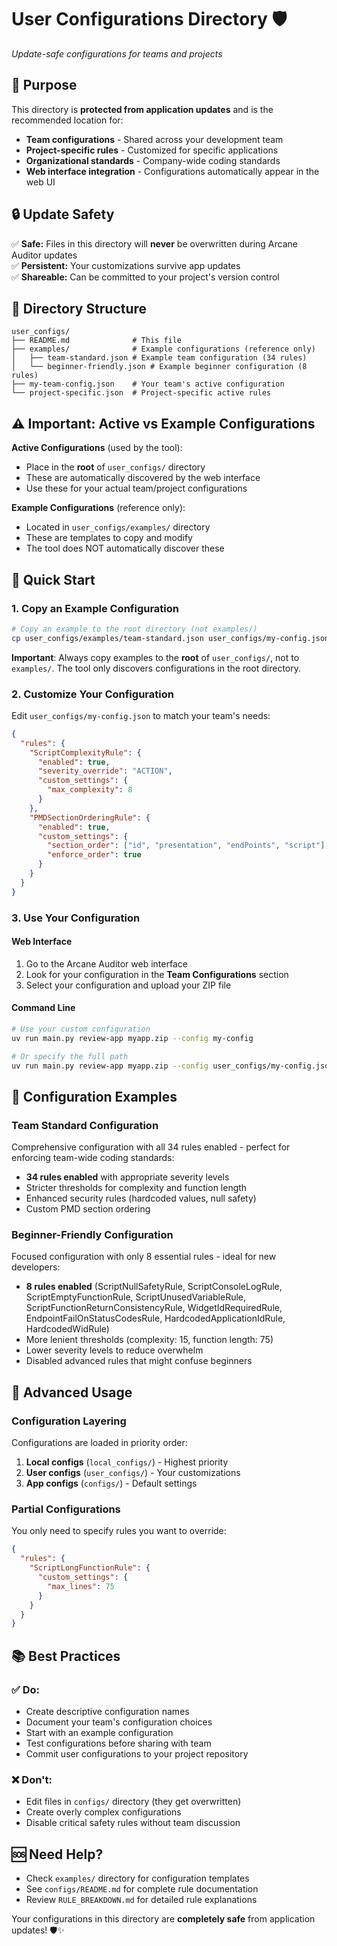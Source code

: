 # User Configurations Directory 🛡️

*Update-safe configurations for teams and projects*

## 🎯 Purpose

This directory is **protected from application updates** and is the recommended location for:
- **Team configurations** - Shared across your development team
- **Project-specific rules** - Customized for specific applications
- **Organizational standards** - Company-wide coding standards
- **Web interface integration** - Configurations automatically appear in the web UI

## 🔒 Update Safety

✅ **Safe:** Files in this directory will **never** be overwritten during Arcane Auditor updates  
✅ **Persistent:** Your customizations survive app updates  
✅ **Shareable:** Can be committed to your project's version control  

## 📁 Directory Structure

```
user_configs/
├── README.md              # This file
├── examples/              # Example configurations (reference only)
│   ├── team-standard.json # Example team configuration (34 rules)
│   └── beginner-friendly.json # Example beginner configuration (8 rules)
├── my-team-config.json    # Your team's active configuration
└── project-specific.json  # Project-specific active rules
```

## ⚠️ Important: Active vs Example Configurations

**Active Configurations** (used by the tool):
- Place in the **root** of `user_configs/` directory
- These are automatically discovered by the web interface
- Use these for your actual team/project configurations

**Example Configurations** (reference only):
- Located in `user_configs/examples/` directory
- These are templates to copy and modify
- The tool does NOT automatically discover these

## 🚀 Quick Start

### 1. Copy an Example Configuration
```bash
# Copy an example to the root directory (not examples/)
cp user_configs/examples/team-standard.json user_configs/my-config.json
```

**Important**: Always copy examples to the **root** of `user_configs/`, not to `examples/`. The tool only discovers configurations in the root directory.

### 2. Customize Your Configuration
Edit `user_configs/my-config.json` to match your team's needs:

```json
{
  "rules": {
    "ScriptComplexityRule": {
      "enabled": true,
      "severity_override": "ACTION",
      "custom_settings": {
        "max_complexity": 8
      }
    },
    "PMDSectionOrderingRule": {
      "enabled": true,
      "custom_settings": {
        "section_order": ["id", "presentation", "endPoints", "script"],
        "enforce_order": true
      }
    }
  }
}
```

### 3. Use Your Configuration

#### Web Interface
1. Go to the Arcane Auditor web interface
2. Look for your configuration in the **Team Configurations** section
3. Select your configuration and upload your ZIP file

#### Command Line
```bash
# Use your custom configuration
uv run main.py review-app myapp.zip --config my-config

# Or specify the full path
uv run main.py review-app myapp.zip --config user_configs/my-config.json
```

## 🎯 Configuration Examples

### Team Standard Configuration
Comprehensive configuration with all 34 rules enabled - perfect for enforcing team-wide coding standards:
- **34 rules enabled** with appropriate severity levels
- Stricter thresholds for complexity and function length
- Enhanced security rules (hardcoded values, null safety)
- Custom PMD section ordering

### Beginner-Friendly Configuration  
Focused configuration with only 8 essential rules - ideal for new developers:
- **8 rules enabled** (ScriptNullSafetyRule, ScriptConsoleLogRule, ScriptEmptyFunctionRule, ScriptUnusedVariableRule, ScriptFunctionReturnConsistencyRule, WidgetIdRequiredRule, EndpointFailOnStatusCodesRule, HardcodedApplicationIdRule, HardcodedWidRule)
- More lenient thresholds (complexity: 15, function length: 75)
- Lower severity levels to reduce overwhelm
- Disabled advanced rules that might confuse beginners

## 🔧 Advanced Usage

### Configuration Layering
Configurations are loaded in priority order:
1. **Local configs** (`local_configs/`) - Highest priority
2. **User configs** (`user_configs/`) - Your customizations
3. **App configs** (`configs/`) - Default settings

### Partial Configurations
You only need to specify rules you want to override:
```json
{
  "rules": {
    "ScriptLongFunctionRule": {
      "custom_settings": {
        "max_lines": 75
      }
    }
  }
}
```

## 📚 Best Practices

### ✅ Do:
- Create descriptive configuration names
- Document your team's configuration choices
- Start with an example configuration
- Test configurations before sharing with team
- Commit user configurations to your project repository

### ❌ Don't:
- Edit files in `configs/` directory (they get overwritten)
- Create overly complex configurations
- Disable critical safety rules without team discussion

## 🆘 Need Help?

- Check `examples/` directory for configuration templates
- See `configs/README.md` for complete rule documentation
- Review `RULE_BREAKDOWN.md` for detailed rule explanations

Your configurations in this directory are **completely safe** from application updates! 🛡️✨
